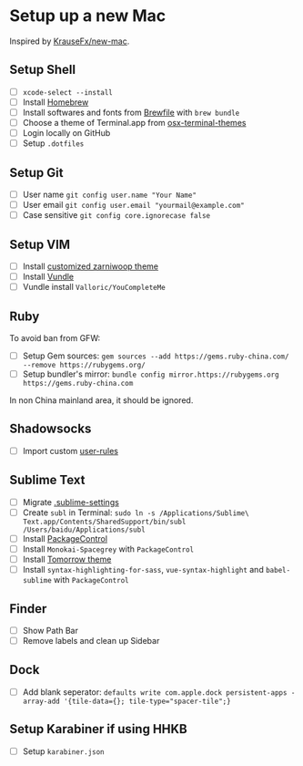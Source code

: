 # Setup up a new Mac

Inspired by [KrauseFx/new-mac](https://github.com/KrauseFx/new-mac).

## Setup Shell

- [ ] `xcode-select --install`
- [ ] Install [Homebrew](https://brew.sh)
- [ ] Install softwares and fonts from [Brewfile](https://github.com/crispgm/dotfiles/blob/master/macOS/Brewfile) with `brew bundle`
- [ ] Choose a theme of Terminal.app from [osx-terminal-themes](https://github.com/lysyi3m/osx-terminal-themes)
- [ ] Login locally on GitHub
- [ ] Setup `.dotfiles`

## Setup Git

- [ ] User name `git config user.name "Your Name"`
- [ ] User email `git config user.email "yourmail@example.com"`
- [ ] Case sensitive `git config core.ignorecase false`

## Setup VIM

- [ ] Install [customized zarniwoop theme](https://github.com/crispgm/zarniwoop.vim)
- [ ] Install [Vundle](https://github.com/VundleVim/Vundle.vim)
- [ ] Vundle install `Valloric/YouCompleteMe`

## Ruby

To avoid ban from GFW:

- [ ] Setup Gem sources: `gem sources --add https://gems.ruby-china.com/ --remove https://rubygems.org/`
- [ ] Setup bundler's mirror: `bundle config mirror.https://rubygems.org https://gems.ruby-china.com`

In non China mainland area, it should be ignored.

## Shadowsocks

- [ ] Import custom [user-rules](https://github.com/crispgm/dotfiles/tree/master/Shadowsocks)

## Sublime Text

- [ ] Migrate [.sublime-settings](https://github.com/crispgm/dotfiles/tree/master/macOS/Apps/Sublime)
- [ ] Create `subl` in Terminal: `sudo ln -s /Applications/Sublime\ Text.app/Contents/SharedSupport/bin/subl /Users/baidu/Applications/subl`
- [ ] Install [PackageControl](https://packagecontrol.io/)
- [ ] Install `Monokai-Spacegrey` with `PackageControl`
- [ ] Install [Tomorrow theme](https://github.com/chriskempson/tomorrow-theme.git)
- [ ] Install `syntax-highlighting-for-sass`, `vue-syntax-highlight` and `babel-sublime` with `PackageControl`

## Finder

- [ ] Show Path Bar
- [ ] Remove labels and clean up Sidebar

## Dock

- [ ] Add blank seperator: `defaults write com.apple.dock persistent-apps -array-add '{tile-data={}; tile-type="spacer-tile";}`

## Setup Karabiner if using HHKB

- [ ] Setup `karabiner.json`
